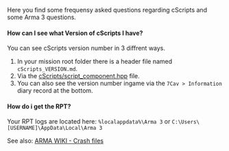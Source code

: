 Here you find some frequensy asked questions regarding cScripts and some Arma 3 questions.

#### How can I see what Version of cScripts I have?
You can see cScripts version number in 3 diffrent ways.
1. In your mission root folder there is a header file named `cScripts_VERSION.md`.
1. Via the [cScripts/script_component.hpp](https://github.com/7Cav/cScripts/blob/main/cScripts/script_component.hpp#L2) file.
1. You can also see the version number ingame via the `7Cav > Information` diary record at the bottom.

#### How do i get the RPT?
Your RPT logs are located here:
`%localappdata%\Arma 3` or `C:\Users\[USERNAME]\AppData\Local\Arma 3`

See also: [ARMA WIKI - Crash files](https://community.bistudio.com/wiki/Crash_Files)